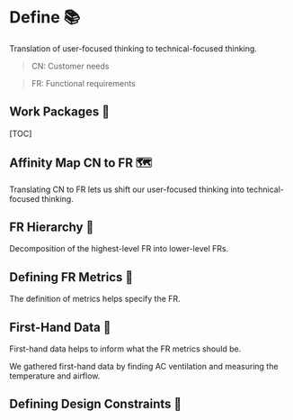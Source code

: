 # Define 📚

Translation of user-focused thinking to technical-focused thinking.

> CN: Customer needs

> FR: Functional requirements

## Work Packages 💼

[TOC]

## Affinity Map CN to FR 🗺

Translating CN to FR lets us shift our user-focused thinking into technical-focused thinking.

## FR Hierarchy 🌳

Decomposition of the highest-level FR into lower-level FRs.

## Defining FR Metrics 💯

The definition of metrics helps specify the FR.

## First-Hand Data 🥼

First-hand data helps to inform what the FR metrics should be.

We gathered first-hand data by finding AC ventilation and measuring the temperature and airflow.

## Defining Design Constraints 🛑

